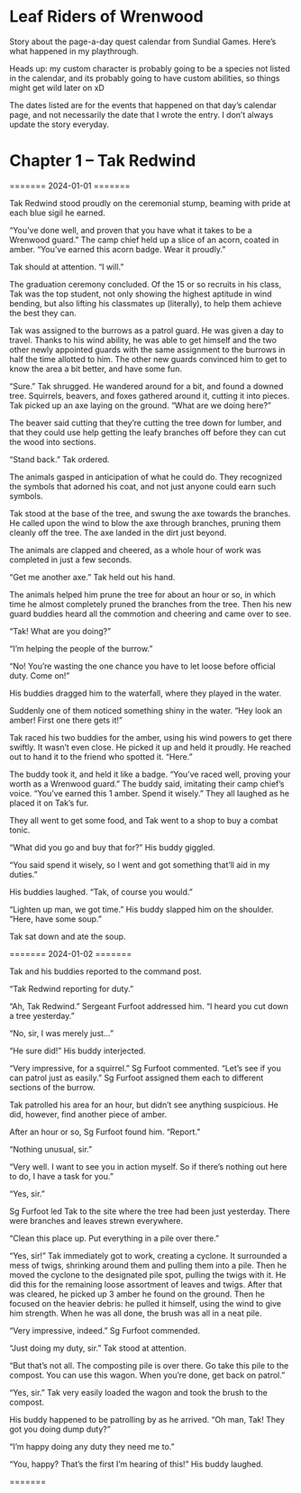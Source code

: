 # Leaf Riders of Wrenwood

Story about the page-a-day quest calendar from Sundial Games. Here’s what happened in my playthrough.

Heads up: my custom character is probably going to be a species not listed in the calendar, and its probably going to have custom abilities, so things might get wild later on xD

The dates listed are for the events that happened on that day’s calendar page, and not necessarily the date that I wrote the entry. I don’t always update the story everyday.

# Chapter 1 – Tak Redwind

======= 2024-01-01 =======

Tak Redwind stood proudly on the ceremonial stump, beaming with pride at each blue sigil he earned.

“You’ve done well, and proven that you have what it takes to be a Wrenwood guard.” The camp chief held up a slice of an acorn, coated in amber. “You’ve earned this acorn badge. Wear it proudly.”

Tak should at attention. “I will.”

The graduation ceremony concluded. Of the 15 or so recruits in his class, Tak was the top student, not only showing the highest aptitude in wind bending, but also lifting his classmates up (literally), to help them achieve the best they can.

Tak was assigned to the burrows as a patrol guard. He was given a day to travel. Thanks to his wind ability, he was able to get himself and the two other newly appointed guards with the same assignment to the burrows in half the time allotted to him. The other new guards convinced him to get to know the area a bit better, and have some fun.

“Sure.” Tak shrugged. He wandered around for a bit, and found a downed tree. Squirrels, beavers, and foxes gathered around it, cutting it into pieces. Tak picked up an axe laying on the ground. “What are we doing here?”

The beaver said cutting that they’re cutting the tree down for lumber, and that they could use help getting the leafy branches off before they can cut the wood into sections.

“Stand back.” Tak ordered.

The animals gasped in anticipation of what he could do. They recognized the symbols that adorned his coat, and not just anyone could earn such symbols.

Tak stood at the base of the tree, and swung the axe towards the branches. He called upon the wind to blow the axe through branches, pruning them cleanly off the tree. The axe landed in the dirt just beyond.

The animals are clapped and cheered, as a whole hour of work was completed in just a few seconds.

“Get me another axe.” Tak held out his hand.

The animals helped him prune the tree for about an hour or so, in which time he almost completely pruned the branches from the tree. Then his new guard buddies heard all the commotion and cheering and came over to see.

“Tak! What are you doing?”

“I’m helping the people of the burrow.”

“No! You’re wasting the one chance you have to let loose before official duty. Come on!”

His buddies dragged him to the waterfall, where they played in the water.

Suddenly one of them noticed something shiny in the water. “Hey look an amber! First one there gets it!”

Tak raced his two buddies for the amber, using his wind powers to get there swiftly. It wasn’t even close. He picked it up and held it proudly. He reached out to hand it to the friend who spotted it. “Here.”

The buddy took it, and held it like a badge. “You’ve raced well, proving your worth as a Wrenwood guard.” The buddy said, imitating their camp chief’s voice. “You’ve earned this 1 amber. Spend it wisely.” They all laughed as he placed it on Tak’s fur.

They all went to get some food, and Tak went to a shop to buy a combat tonic.

“What did you go and buy that for?” His buddy giggled.

“You said spend it wisely, so I went and got something that’ll aid in my duties.”

His buddies laughed. “Tak, of course you would.”

“Lighten up man, we got time.” His buddy slapped him on the shoulder. “Here, have some soup.”

Tak sat down and ate the soup.

======= 2024-01-02 =======

Tak and his buddies reported to the command post.

“Tak Redwind reporting for duty.”

“Ah, Tak Redwind.” Sergeant Furfoot addressed him. “I heard you cut down a tree yesterday.”

“No, sir, I was merely just…”

“He sure did!” His buddy interjected.

“Very impressive, for a squirrel.” Sg Furfoot commented. “Let’s see if you can patrol just as easily.” Sg Furfoot assigned them each to different sections of the burrow.

Tak patrolled his area for an hour, but didn’t see anything suspicious. He did, however, find another piece of amber.

After an hour or so, Sg Furfoot found him. “Report.”

“Nothing unusual, sir.”

“Very well. I want to see you in action myself. So if there’s nothing out here to do, I have a task for you.”

“Yes, sir.”

Sg Furfoot led Tak to the site where the tree had been just yesterday. There were branches and leaves strewn everywhere.

“Clean this place up. Put everything in a pile over there.”

“Yes, sir!” Tak immediately got to work, creating a cyclone. It surrounded a mess of twigs, shrinking around them and pulling them into a pile. Then he moved the cyclone to the designated pile spot, pulling the twigs with it. He did this for the remaining loose assortment of leaves and twigs. After that was cleared, he picked up 3 amber he found on the ground. Then he focused on the heavier debris: he pulled it himself, using the wind to give him strength. When he was all done, the brush was all in a neat pile.

“Very impressive, indeed.” Sg Furfoot commended.

“Just doing my duty, sir.” Tak stood at attention.

“But that’s not all. The composting pile is over there. Go take this pile to the compost. You can use this wagon. When you’re done, get back on patrol.”

“Yes, sir.” Tak very easily loaded the wagon and took the brush to the compost.

His buddy happened to be patrolling by as he arrived. “Oh man, Tak! They got you doing dump duty?”

“I’m happy doing any duty they need me to.”

“You, happy? That’s the first I’m hearing of this!” His buddy laughed.

=======
